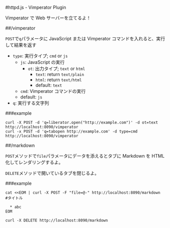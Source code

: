 #httpd.js - Vimperator Plugin

Vimperator で Web サーバーを立てるよ！

##/vimperator

`POST`で`q`パラメータに JavaScript または Vimperator コマンドを入れると、実行して結果を返す

 * `type`: 実行タイプ; `cmd` or `js`
    - `js`: JavaScript の実行
      * `ot`: 出力タイプ; `text` or `html`
         - `text`: return `text/plain`
         - `html`: return `text/html`
         - default: `text`
    - `cmd`: Vimperator コマンドの実行
    - default: `js`
 * `q`: 実行する文字列

###example

    curl -X POST -d 'q=liberator.open("http://example.com")' -d ot=text http://localhost:8090/vimperator
    curl -x POST -d 'q=tabopen http://example.com' -d type=cmd http://localhost:8090/vimperator

##/markdown

`POST`メソッドで`file`パラメータにデータを添えるとタブに Markdown を HTML 化してレンダリングするよ。

`DELETE`メソッドで開いているタブを閉じるよ。

###example

    cat <<EOM | curl -X POST -F "file=@-" http://localhost:8090/markdown
    #タイトル

      * abc
    EOM

    curl -X DELETE http://localhost:8090/markdown

